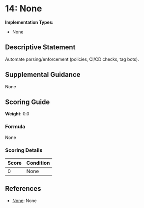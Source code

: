 # 14: None

**Implementation Types:**
- None

## Descriptive Statement

Automate parsing/enforcement (policies, CI/CD checks, tag bots).

## Supplemental Guidance

None

## Scoring Guide

**Weight:** 0.0

### Formula

None

### Scoring Details

| Score | Condition |
| ----- | --------- |
| 0 | None |

## References

- [None](None): None

